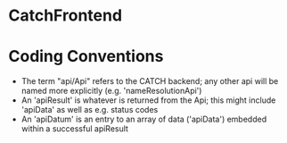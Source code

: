 # CatchFrontend

# Coding Conventions

- The term "api/Api" refers to the CATCH backend; any other api will be named more explicitly (e.g. 'nameResolutionApi')
- An 'apiResult' is whatever is returned from the Api; this might include 'apiData' as well as e.g. status codes
- An 'apiDatum' is an entry to an array of data ('apiData') embedded within a successful apiResult
